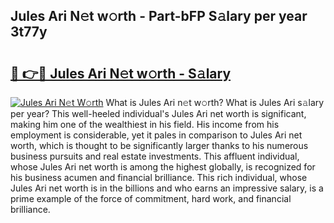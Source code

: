 ## Jules Ari N𝚎t w𝚘rth - Part-bFP S𝚊lary per year 3t77y

# <h2><a href="http://gc3davv.nevu.top/?p=Jules+Ari">🔗 👉🔴 Jules Ari N𝚎t w𝚘rth - S𝚊lary</a></h2>

[![Jules Ari N𝚎t W𝚘rth](https://i.imgur.com/Oavwk0R.jpeg)](http://gc3davv.nevu.top/?p=Jules+Ari)
What is Jules Ari n𝚎t w𝚘rth? What is Jules Ari s𝚊lary per year?
This well-heeled individual's Jules Ari net worth is significant, making him one of the wealthiest in his field. His income from his employment is considerable, yet it pales in comparison to Jules Ari net worth, which is thought to be significantly larger thanks to his numerous business pursuits and real estate investments. This affluent individual, whose Jules Ari net worth is among the highest globally, is recognized for his business acumen and financial brilliance. This rich individual, whose Jules Ari net worth is in the billions and who earns an impressive salary, is a prime example of the force of commitment, hard work, and financial brilliance.
